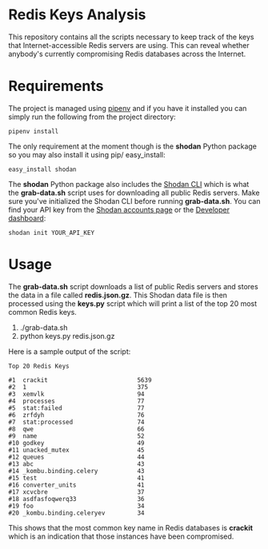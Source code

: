# Redis Keys Analysis

This repository contains all the scripts necessary to keep track of the keys that Internet-accessible Redis servers are using. This can reveal whether anybody's currently compromising Redis databases across the Internet.

# Requirements

The project is managed using [pipenv](https://docs.pipenv.org/) and if you have it installed you can simply run the following from the project directory:

    pipenv install

The only requirement at the moment though is the **shodan** Python package so you may also install it using pip/ easy_install:

    easy_install shodan

The **shodan** Python package also includes the [Shodan CLI](https://cli.shodan.io) which is what the **grab-data.sh** script uses for downloading all public Redis servers. Make sure you've initialized the Shodan CLI before running **grab-data.sh**. You can find your API key from the [Shodan accounts page](https://account.shodan.io) or the [Developer dashboard](https://developer.shodan.io/dashboard):

    shodan init YOUR_API_KEY

# Usage

The **grab-data.sh** script downloads a list of public Redis servers and stores the data in a file called **redis.json.gz**. This Shodan data file is then processed using the **keys.py** script which will print a list of the top 20 most common Redis keys.

1. ./grab-data.sh
2. python keys.py redis.json.gz

Here is a sample output of the script:

    Top 20 Redis Keys

    #1	crackit                       	5639
    #2	1                             	375
    #3	xemvlk                        	94
    #4	processes                     	77
    #5	stat:failed                   	77
    #6	zrfdyh                        	76
    #7	stat:processed                	74
    #8	qwe                           	66
    #9	name                          	52
    #10	godkey                        	49
    #11	unacked_mutex                 	45
    #12	queues                        	44
    #13	abc                           	43
    #14	_kombu.binding.celery         	43
    #15	test                          	41
    #16	converter_units               	41
    #17	xcvcbre                       	37
    #18	asdfasfoqwerq33               	36
    #19	foo                           	34
    #20	_kombu.binding.celeryev       	34

This shows that the most common key name in Redis databases is **crackit** which is an indication that those instances have been compromised.
